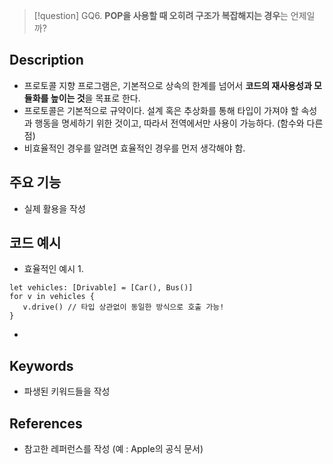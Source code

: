 >[!question]
>GQ6. **POP을 사용할 때 오히려 구조가 복잡해지는 경우**는 언제일까?

## Description
- 프로토콜 지향 프로그램은, 기본적으로 상속의 한계를 넘어서 **코드의 재사용성과 모듈화를 높이는 것**을 목표로 한다. 
- 프로토콜은 기본적으로 규약이다. 설계 혹은 추상화를 통해 타입이 가져야 할 속성과 행동을 명세하기 위한 것이고, 따라서 전역에서만 사용이 가능하다. (함수와 다른 점)
- 비효율적인 경우를 알려면 효율적인 경우를 먼저 생각해야 함. 

## 주요 기능
+ 실제 활용을 작성

## 코드 예시
- 효율적인 예시 1. 
 ```
 let vehicles: [Drivable] = [Car(), Bus()]
for v in vehicles {
    v.drive() // 타입 상관없이 동일한 방식으로 호출 가능!
}
```
-



## Keywords
+ 파생된 키워드들을 작성

## References
- 참고한 레퍼런스를 작성 (예 : Apple의 공식 문서)